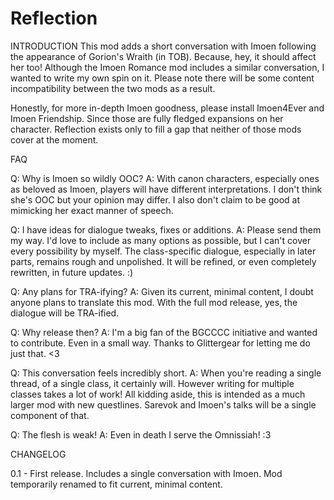 # Reflection

INTRODUCTION
This mod adds a short conversation with Imoen following the appearance of Gorion's Wraith (in TOB). Because, hey, it should affect her too! Although the Imoen Romance mod includes a similar conversation, I wanted to write my own spin on it. Please note there will be some content incompatibility between the two mods as a result.

Honestly, for more in-depth Imoen goodness, please install Imoen4Ever and Imoen Friendship. Since those are fully fledged expansions on her character. Reflection exists only to fill a gap that neither of those mods cover at the moment.


FAQ

Q: Why is Imoen so wildly OOC?
A: With canon characters, especially ones as beloved as Imoen, players will have different interpretations. I don't think she's OOC but your opinion may differ. I also don't claim to be good at mimicking her exact manner of speech. 

Q: I have ideas for dialogue tweaks, fixes or additions.
A: Please send them my way. I'd love to include as many options as possible, but I can't cover every possibility by myself. The class-specific dialogue, especially in later parts, remains rough and unpolished. It will be refined, or even completely rewritten, in future updates. :)

Q: Any plans for TRA-ifying?
A: Given its current, minimal content, I doubt anyone plans to translate this mod. With the full mod release, yes, the dialogue will be TRA-ified. 

Q: Why release then?
A: I'm a big fan of the BGCCCC initiative and wanted to contribute. Even in a small way. Thanks to Glittergear for letting me do just that. <3

Q: This conversation feels incredibly short.
A: When you're reading a single thread, of a single class, it certainly will. However writing for multiple classes takes a lot of work! All kidding aside, this is intended as a much larger mod with new questlines. Sarevok and Imoen's talks will be a single component of that. 

Q: The flesh is weak!
A: Even in death I serve the Omnissiah! :3


CHANGELOG

0.1 - First release. Includes a single conversation with Imoen. Mod temporarily renamed to fit current, minimal content. 
